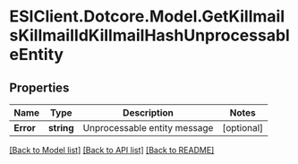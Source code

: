 # ESIClient.Dotcore.Model.GetKillmailsKillmailIdKillmailHashUnprocessableEntity
## Properties

Name | Type | Description | Notes
------------ | ------------- | ------------- | -------------
**Error** | **string** | Unprocessable entity message | [optional] 

[[Back to Model list]](../README.md#documentation-for-models) [[Back to API list]](../README.md#documentation-for-api-endpoints) [[Back to README]](../README.md)


